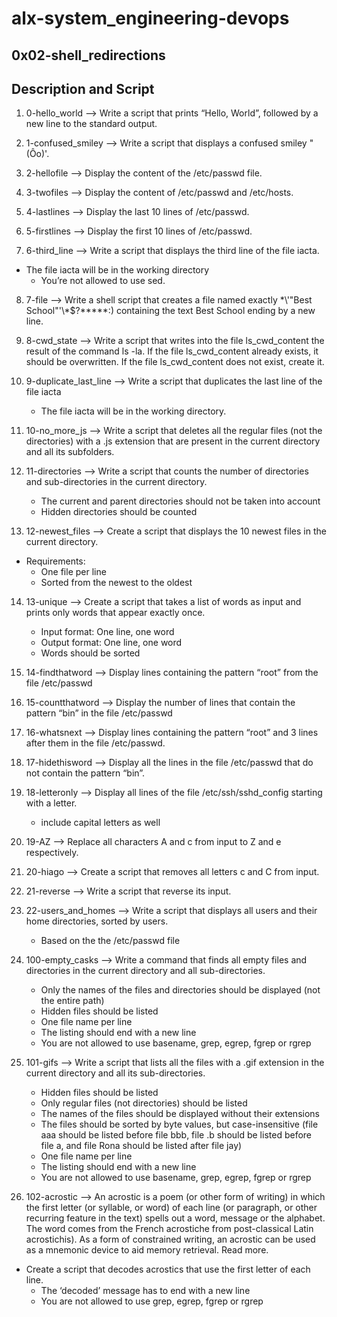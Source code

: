 # alx-system_engineering-devops

## 0x02-shell_redirections

## Description and Script

1.  0-hello_world --> Write a script that prints “Hello, World”, followed by a new line to the standard output.

2. 1-confused_smiley --> Write a script that displays a confused smiley "(Ôo)'.

3. 2-hellofile --> Display the content of the /etc/passwd file.

4. 3-twofiles --> Display the content of /etc/passwd and /etc/hosts.

5. 4-lastlines --> Display the last 10 lines of /etc/passwd.

6. 5-firstlines --> Display the first 10 lines of /etc/passwd.

7. 6-third_line --> Write a script that displays the third line of the file iacta.
- The file iacta will be in the working directory
  * You’re not allowed to use sed.

8. 7-file --> Write a shell script that creates a file named exactly \*\\'"Best School"\'\\*$\?\*\*\*\*\*:) containing the text Best School ending by a new line.

9. 8-cwd_state --> Write a script that writes into the file ls_cwd_content the result of the command ls -la. If the file ls_cwd_content already exists, it should be overwritten. If the file ls_cwd_content does not exist, create it.

10. 9-duplicate_last_line --> Write a script that duplicates the last line of the file iacta
    * The file iacta will be in the working directory.

11. 10-no_more_js --> Write a script that deletes all the regular files (not the directories) with a .js extension that are present in the current directory and all its subfolders.

12. 11-directories --> Write a script that counts the number of directories and sub-directories in the current directory.
    * The current and parent directories should not be taken into account
    * Hidden directories should be counted

13. 12-newest_files --> Create a script that displays the 10 newest files in the current directory.

- Requirements:
    * One file per line
    * Sorted from the newest to the oldest

14. 13-unique --> Create a script that takes a list of words as input and prints only words that appear exactly once.
    * Input format: One line, one word
    * Output format: One line, one word
    * Words should be sorted

15. 14-findthatword --> Display lines containing the pattern “root” from the file /etc/passwd

16. 15-countthatword --> Display the number of lines that contain the pattern “bin” in the file /etc/passwd

17. 16-whatsnext --> Display lines containing the pattern “root” and 3 lines after them in the file /etc/passwd.

18. 17-hidethisword --> Display all the lines in the file /etc/passwd that do not contain the pattern “bin”.

19. 18-letteronly --> Display all lines of the file /etc/ssh/sshd_config starting with a letter.
    * include capital letters as well

20. 19-AZ --> Replace all characters A and c from input to Z and e respectively.

21. 20-hiago --> Create a script that removes all letters c and C from input.

22. 21-reverse --> Write a script that reverse its input.

23. 22-users_and_homes --> Write a script that displays all users and their home directories, sorted by users.
    * Based on the the /etc/passwd file

24. 100-empty_casks --> Write a command that finds all empty files and directories in the current directory and all sub-directories.
    * Only the names of the files and directories should be displayed (not the entire path)
    * Hidden files should be listed
    * One file name per line
    * The listing should end with a new line
    * You are not allowed to use basename, grep, egrep, fgrep or rgrep

25. 101-gifs --> Write a script that lists all the files with a .gif extension in the current directory and all its sub-directories.
    * Hidden files should be listed
    * Only regular files (not directories) should be listed
    * The names of the files should be displayed without their extensions
    * The files should be sorted by byte values, but case-insensitive (file aaa should be listed before file bbb, file .b should be listed before file a, and file Rona should be listed after file jay)
    * One file name per line
    * The listing should end with a new line
    * You are not allowed to use basename, grep, egrep, fgrep or rgrep

26. 102-acrostic --> An acrostic is a poem (or other form of writing) in which the first letter (or syllable, or word) of each line (or paragraph, or other recurring feature in the text) spells out a word, message or the alphabet. The word comes from the French acrostiche from post-classical Latin acrostichis). As a form of constrained writing, an acrostic can be used as a mnemonic device to aid memory retrieval. Read more.
  - Create a script that decodes acrostics that use the first letter of each line.
    * The ‘decoded’ message has to end with a new line
    * You are not allowed to use grep, egrep, fgrep or rgrep

